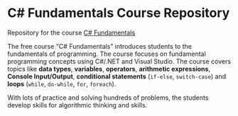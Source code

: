 #   C# Fundamentals Course Repository

Repository for the course [C# Fundamentals](http://telerikacademy.com/Courses/Courses/Details/323)

The free course "C# Fundamentals" introduces students to the fundamentals of programming. The course focuses on fundamental programming concepts using C#/.NET and Visual Studio. The course covers topics like **data types**, **variables**, **operators**, **arithmetic expressions**, **Console Input/Output**, **conditional statements** (`if-else`, `switch-case`) and **loops** (`while`, `do-while`, `for`, `foreach`).

 With lots of practice and solving hundreds of problems, the students develop skills for algorithmic thinking and skills.
